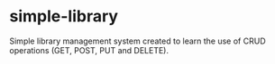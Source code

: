 # simple-library
Simple library management system created to learn the use of CRUD operations (GET, POST, PUT and DELETE).
